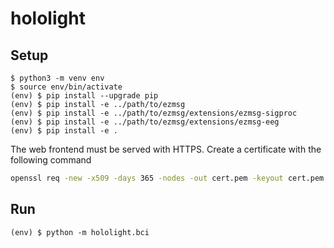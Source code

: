 # hololight

## Setup

```
$ python3 -m venv env
$ source env/bin/activate
(env) $ pip install --upgrade pip
(env) $ pip install -e ../path/to/ezmsg
(env) $ pip install -e ../path/to/ezmsg/extensions/ezmsg-sigproc
(env) $ pip install -e ../path/to/ezmsg/extensions/ezmsg-eeg
(env) $ pip install -e .
```

The web frontend must be served with HTTPS. Create a certificate with the following command

```bash
openssl req -new -x509 -days 365 -nodes -out cert.pem -keyout cert.pem
```

## Run

```
(env) $ python -m hololight.bci
```
